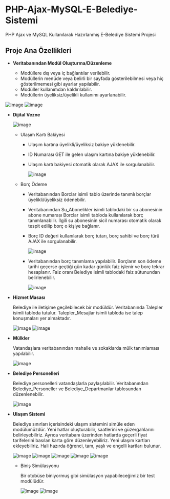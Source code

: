# PHP-Ajax-MySQL-E-Belediye-Sistemi
PHP Ajax ve MySQL Kullanılarak Hazırlanmış E-Belediye Sistemi Projesi

## Proje Ana Özellikleri
- **Veritabanından Modül Oluşturma/Düzenleme**
  
  - Modüllere dış veya iç bağlantılar verilebilir.
  - Modüllerin menüde veya belirli bir sayfada gösterilebilmesi veya hiç gösterilmemesi gibi ayarlar yapılabilir.
  - Modüller kullanımdan kaldırılabilir.
  - Modüllerin üyeliksiz/üyelikli kullanımı ayarlanabilir.
    
![image](https://github.com/enesbabekoglu/PHP-Ajax-MySQL-E-Belediye-Sistemi/assets/92182480/4be1ecc9-b689-4e0f-8650-00f9479f8585)
![image](https://github.com/enesbabekoglu/PHP-Ajax-MySQL-E-Belediye-Sistemi/assets/92182480/e2947d8d-8081-42cd-8bf0-7fe92378a09c)

- **Dijital Vezne**

    ![image](https://github.com/enesbabekoglu/PHP-Ajax-MySQL-E-Belediye-Sistemi/assets/92182480/5082e0c3-593f-4e8d-99e4-ec3edae582b5)
  
  - Ulaşım Kartı Bakiyesi
    
    - Ulaşım kartına üyelikli/üyeliksiz bakiye yüklenebilir.
    - ID Numarası GET ile gelen ulaşım kartına bakiye yüklenebilir.
    - Ulaşım kartı bakiyesi otomatik olarak AJAX ile sorgulanabilir.
      
      ![image](https://github.com/enesbabekoglu/PHP-Ajax-MySQL-E-Belediye-Sistemi/assets/92182480/d4b9f4ed-5a0e-45e5-9401-2d3f6148fe08)

   
  - Borç Ödeme
    
    - Veritabanından Borclar isimli tablo üzerinde tanımlı borçlar üyelikli/üyeliksiz ödenebilir.
    - Veritabanından Su_Abonelikler isimli tablodaki bir su abonesinin abone numarası Borclar isimli tabloda kullanılarak borç tanımlanabilir. İlgili su abonesinin sicil numarası otomatik olarak tespit edilip borç o kişiye bağlanır.
    - Borç ID değeri kullanılarak borç tutarı, borç sahibi ve borç türü AJAX ile sorgulanabilir.
   
      ![image](https://github.com/enesbabekoglu/PHP-Ajax-MySQL-E-Belediye-Sistemi/assets/92182480/1e42c1d9-0584-4ce6-8070-7c7c786407b1)

    - Veritabanından borç tanımlama yapılabilir. Borçların son ödeme tarihi geçerse geçtiği gün kadar günlük faiz işlenir ve borç tekrar hesaplanır. Faiz oranı Belediye isimli tablodaki faiz sütunundan belirlenebilir.
      
      ![image](https://github.com/enesbabekoglu/PHP-Ajax-MySQL-E-Belediye-Sistemi/assets/92182480/761c5ed5-fa15-41e2-9835-2aac24c0e701)

- **Hizmet Masası**

  Belediye ile iletişime geçilebilecek bir modüldür. Veritabanında Talepler isimli tabloda tutulur. Talepler_Mesajlar isimli tabloda ise talep konuşmaları yer almaktadır.

  ![image](https://github.com/enesbabekoglu/PHP-Ajax-MySQL-E-Belediye-Sistemi/assets/92182480/e39d3ce3-6186-47bd-9421-4939c715d68e)
  ![image](https://github.com/enesbabekoglu/PHP-Ajax-MySQL-E-Belediye-Sistemi/assets/92182480/cdbd451b-c11a-4ad3-95bc-513f31c55310)

- **Mülkler**

  Vatandaşlara veritabanından mahalle ve sokaklarda mülk tanımlaması yapılabilir.

  ![image](https://github.com/enesbabekoglu/PHP-Ajax-MySQL-E-Belediye-Sistemi/assets/92182480/d7c45264-6402-4e92-8082-0e3d259130bd)

- **Belediye Personelleri**

  Belediye personelleri vatandaşlarla paylaşılabilir. Veritabanından Belediye_Personeller ve Belediye_Departmanlar tablosundan düzenlenebilir.

  ![image](https://github.com/enesbabekoglu/PHP-Ajax-MySQL-E-Belediye-Sistemi/assets/92182480/6131fac6-622d-414d-81f5-cac58b83f53f)

- **Ulaşım Sistemi**

  Belediye sınırları içerisindeki ulaşım sistemini simüle eden modülümüzdür. Yeni hatlar oluşturabilir, saatlerini ve güzergahlarını belirleyebiliriz. Ayrıca veritabanı üzerinden hatlarda geçerli fiyat tarifelerini basılan karta göre düzenleyebiliriz. Yeni ulaşım kartları ekleyebiliriz. Hali hazırda öğrenci, tam, yaşlı ve engelli kartları bulunur.

  ![image](https://github.com/enesbabekoglu/PHP-Ajax-MySQL-E-Belediye-Sistemi/assets/92182480/9a87ec1b-36ab-4c75-8d16-7c69ffe252d0)
  ![image](https://github.com/enesbabekoglu/PHP-Ajax-MySQL-E-Belediye-Sistemi/assets/92182480/829ed9ef-ef56-4b8a-a86b-130ef6bf622c)
  ![image](https://github.com/enesbabekoglu/PHP-Ajax-MySQL-E-Belediye-Sistemi/assets/92182480/d8d5530a-2ad6-4921-a2c1-933a4444d3f6)
  ![image](https://github.com/enesbabekoglu/PHP-Ajax-MySQL-E-Belediye-Sistemi/assets/92182480/456099b8-29ca-4101-962c-0e4463970140)
  ![image](https://github.com/enesbabekoglu/PHP-Ajax-MySQL-E-Belediye-Sistemi/assets/92182480/53ba34f1-3cbb-4fe4-ad69-19751b63098a)

  - Biniş Simülasyonu

    Bir otobüse biniyormuş gibi simülasyon yapabileceğimiz bir test modülüdür.

    ![image](https://github.com/enesbabekoglu/PHP-Ajax-MySQL-E-Belediye-Sistemi/assets/92182480/f961b2d6-51c5-4963-af2e-df571509e2c6)
    ![image](https://github.com/enesbabekoglu/PHP-Ajax-MySQL-E-Belediye-Sistemi/assets/92182480/8ad48ab0-2964-476f-a72b-76924eaafc4f)

    


